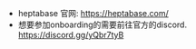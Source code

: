 - heptabase 官网: https://heptabase.com/
- 想要参加onboarding的需要前往官方的discord. https://discord.gg/yQbr7tyB
